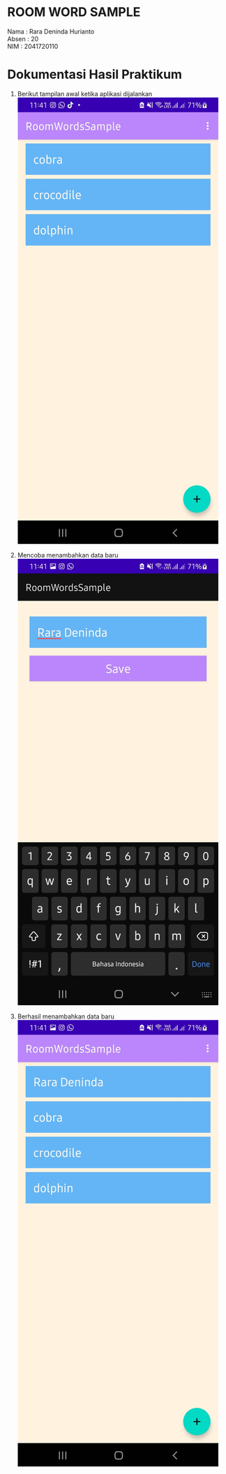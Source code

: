 # ROOM WORD SAMPLE
Nama  : Rara Deninda Hurianto <br>
Absen : 20 <br>
NIM   : 2041720110 <br>

# Dokumentasi Hasil Praktikum
1. Berikut tampilan awal ketika aplikasi dijalankan
![Tampilan Awal](ScreenShoot/TampilanAwal.jpeg)

2. Mencoba menambahkan data baru
![Tambah Data](ScreenShoot/TambahData.jpeg)

3. Berhasil menambahkan data baru
![Hasil Menambahkan Data](ScreenShoot/HasilTambahData.jpeg)

